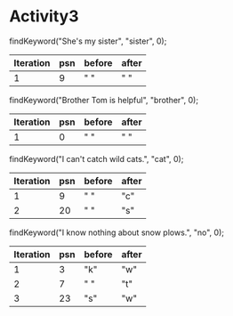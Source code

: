 # Activity3

findKeyword("She's my sister", "sister", 0);

| Iteration | psn | before | after |
|-----------|-----|--------|-------|
| 1         | 9   |   " "  |   " " |

findKeyword("Brother Tom is helpful", "brother", 0);

| Iteration | psn | before | after |
|-----------|-----|--------|-------|
| 1         | 0   | " "    | " "   |

findKeyword("I can't catch wild cats.", "cat", 0);

| Iteration | psn | before | after |
|-----------|-----|--------|-------|
| 1         | 9   | " "    | "c"   |
| 2         | 20  | " "    | "s"   |

findKeyword("I know nothing about snow plows.", "no", 0);

| Iteration | psn | before | after |
|-----------|-----|--------|-------|
| 1         | 3   | "k"    | "w"   |
| 2         | 7   | " "    | "t"   |
| 3         | 23  | "s"    | "w"   |

